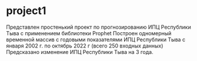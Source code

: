 # project1
Представлен простенький проект по прогнозированию ИПЦ Республики Тыва с применением библиотеки Prophet 
Построен одномерный временной массив с годовыми показателями ИПЦ Республики Тыва с января 2002 г. по октябрь 2022 г (всего 250 входных данных)
Предсказано изменение ИПЦ Республики Тыва на 3 года.
